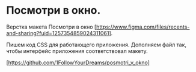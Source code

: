 # Посмотри в окно.

Верстка макета Посмотри в окно [https://www.figma.com/files/recents-and-sharing?fuid=1257354859024311061].

Пишем код CSS для работающего приложения.
Дополняем файл так, чтобы интерфейс приложения соответствовал макету.

[https://github.com/1FollowYourDreams/posmotri_v_okno]